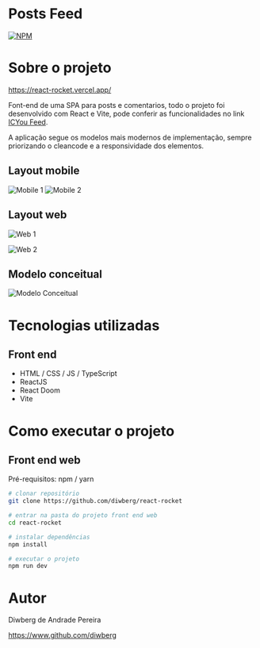 # Posts Feed 
[![NPM](https://img.shields.io/npm/l/react)](https://github.com/diwberg/next-react/blob/main/LICENSE) 

# Sobre o projeto

https://react-rocket.vercel.app/

Font-end de uma SPA para posts e comentarios, todo o projeto foi desenvolvido com React e Vite, pode conferir as funcionalidades no link [ICYou Feed](https://react-rocket.vercel.app/ "Site do projeto").

A aplicação segue os modelos mais modernos de implementação, sempre priorizando o cleancode e a responsividade dos elementos.

## Layout mobile
![Mobile 1](https://github.com/diwberg/react-rocket/blob/main/public/template/mobile-1.jpeg) ![Mobile 2](https://github.com/diwberg/react-rocket/blob/main/public/template/mobile-2.jpeg)

## Layout web
![Web 1](https://github.com/acenelio/assets/raw/main/sds1/web1.png)

![Web 2](https://github.com/acenelio/assets/raw/main/sds1/web2.png)

## Modelo conceitual
![Modelo Conceitual](https://github.com/acenelio/assets/raw/main/sds1/modelo-conceitual.png)

# Tecnologias utilizadas
## Front end
- HTML / CSS / JS / TypeScript
- ReactJS
- React Doom
- Vite

# Como executar o projeto

## Front end web
Pré-requisitos: npm / yarn

```bash
# clonar repositório
git clone https://github.com/diwberg/react-rocket

# entrar na pasta do projeto front end web
cd react-rocket

# instalar dependências
npm install

# executar o projeto
npm run dev
```

# Autor

Diwberg de Andrade Pereira

https://www.github.com/diwberg

